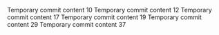 Temporary commit content 10
Temporary commit content 12
Temporary commit content 17
Temporary commit content 19
Temporary commit content 29
Temporary commit content 37
